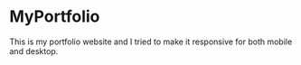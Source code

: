 # MyPortfolio
This is my portfolio website and I tried to make it responsive for both mobile and desktop.
